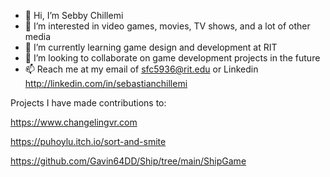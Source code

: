 - 👋 Hi, I’m Sebby Chillemi
- 👀 I’m interested in video games, movies, TV shows, and a lot of other media
- 🌱 I’m currently learning game design and development at RIT
- 💞️ I’m looking to collaborate on game development projects in the future
- 📫 Reach me at my email of sfc5936@rit.edu or Linkedin http://linkedin.com/in/sebastianchillemi

Projects I have made contributions to:

https://www.changelingvr.com

https://puhoylu.itch.io/sort-and-smite

https://github.com/Gavin64DD/Ship/tree/main/ShipGame
<!---
SunPraiser22/SunPraiser22 is a ✨ special ✨ repository because its `README.md` (this file) appears on your GitHub profile.
You can click the Preview link to take a look at your changes.
--->
